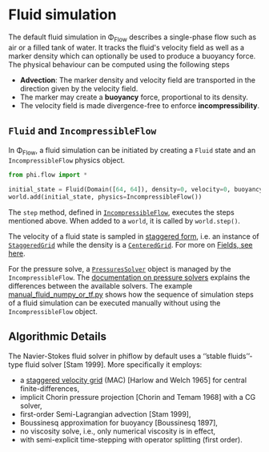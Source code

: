 # Fluid simulation

The default fluid simulation in Φ<sub>Flow</sub> describes a single-phase flow such as air or a filled tank of water.
It tracks the fluid's velocity field as well as a marker density which can optionally be used to produce a buoyancy force.
The physical behaviour can be computed using the following steps

- **Advection**: The marker density and velocity field are transported in the direction given by the velocity field.
- The marker may create a **buoyancy** force, proportional to its density.
- The velocity field is made divergence-free to enforce **incompressibility**.


## `Fluid` and `IncompressibleFlow`

In Φ<sub>Flow</sub>, a fluid simulation can be initiated by creating a `Fluid` state and an `IncompressibleFlow` physics object.

```python
from phi.flow import *

initial_state = Fluid(Domain([64, 64]), density=0, velocity=0, buoyancy_factor=0.1)
world.add(initial_state, physics=IncompressibleFlow())

```

The `step` method, defined in [`IncompressibleFlow`](../phi/physics/fluid.py), executes the steps mentioned above.
When added to a `world`, it is called by `world.step()`.

The velocity of a fluid state is sampled in [staggered form](Staggered_Grids.md), i.e. an instance of
[`StaggeredGrid`](../phi/physics/field/staggered_grid.py) while the density is a [`CenteredGrid`](../phi/physics/field/grid.py).
For more on [Fields, see here](Fields.md).

For the pressure solve, a [`PressuresSolver`](../phi/physics/pressuresolver/base.py) object is managed by the `IncompressibleFlow`.
The [documentation on pressure solvers](Pressure_Solvers.md) explains the differences between the available solvers.
The example [manual_fluid_numpy_or_tf.py](../demos/manual_fluid_numpy_or_tf.py) shows how the
sequence of simulation steps of a fluid simulation can be executed manually without
using the `IncompressibleFlow` object.


## Algorithmic Details

The Navier-Stokes fluid solver in phiflow by default uses a ‘’stable fluids’’-type fluid solver [Stam 1999].
More specifically it employs:
- a [staggered  velocity grid](Staggered_Grids.md) (MAC) [Harlow and Welch 1965] for central finite-differences,
- implicit Chorin pressure projection [Chorin and Temam 1968] with a CG solver,
- first-order Semi-Lagrangian advection [Stam 1999],
- Boussinesq approximation for buoyancy [Boussinesq 1897],
- no viscosity solve, i.e., only numerical viscosity is in effect,
- with semi-explicit time-stepping with operator splitting (first order).
